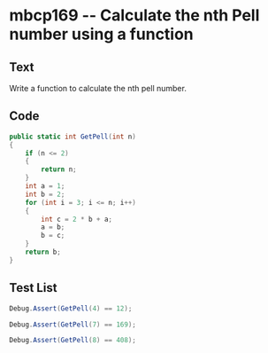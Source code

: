 # mbcp169 -- Calculate the nth Pell number using a function

## Text

Write a function to calculate the nth pell number.

## Code

```csharp
public static int GetPell(int n) 
{ 
    if (n <= 2) 
    { 
        return n; 
    } 
    int a = 1; 
    int b = 2; 
    for (int i = 3; i <= n; i++) 
    { 
        int c = 2 * b + a; 
        a = b; 
        b = c; 
    } 
    return b; 
}
```

## Test List

```csharp
Debug.Assert(GetPell(4) == 12);
```

```csharp
Debug.Assert(GetPell(7) == 169);
```

```csharp
Debug.Assert(GetPell(8) == 408);
```
